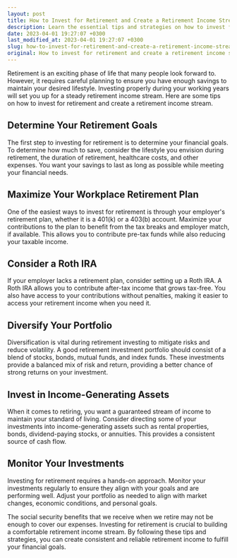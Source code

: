 ```yaml
---
layout: post
title: How to Invest for Retirement and Create a Retirement Income Stream
description: Learn the essential tips and strategies on how to invest for retirement and create a retirement income stream.
date: 2023-04-01 19:27:07 +0300
last_modified_at: 2023-04-01 19:27:07 +0300
slug: how-to-invest-for-retirement-and-create-a-retirement-income-stream
original: How to invest for retirement and create a retirement income stream?
---
```

Retirement is an exciting phase of life that many people look forward to. However, it requires careful planning to ensure you have enough savings to maintain your desired lifestyle. Investing properly during your working years will set you up for a steady retirement income stream. Here are some tips on how to invest for retirement and create a retirement income stream.

## Determine Your Retirement Goals

The first step to investing for retirement is to determine your financial goals. To determine how much to save, consider the lifestyle you envision during retirement, the duration of retirement, healthcare costs, and other expenses. You want your savings to last as long as possible while meeting your financial needs. 

## Maximize Your Workplace Retirement Plan

One of the easiest ways to invest for retirement is through your employer's retirement plan, whether it is a 401(k) or a 403(b) account. Maximize your contributions to the plan to benefit from the tax breaks and employer match, if available. This allows you to contribute pre-tax funds while also reducing your taxable income.

## Consider a Roth IRA

If your employer lacks a retirement plan, consider setting up a Roth IRA. A Roth IRA allows you to contribute after-tax income that grows tax-free. You also have access to your contributions without penalties, making it easier to access your retirement income when you need it.

## Diversify Your Portfolio

Diversification is vital during retirement investing to mitigate risks and reduce volatility. A good retirement investment portfolio should consist of a blend of stocks, bonds, mutual funds, and index funds. These investments provide a balanced mix of risk and return, providing a better chance of strong returns on your investment.

## Invest in Income-Generating Assets

When it comes to retiring, you want a guaranteed stream of income to maintain your standard of living. Consider directing some of your investments into income-generating assets such as rental properties, bonds, dividend-paying stocks, or annuities. This provides a consistent source of cash flow.

## Monitor Your Investments

Investing for retirement requires a hands-on approach. Monitor your investments regularly to ensure they align with your goals and are performing well. Adjust your portfolio as needed to align with market changes, economic conditions, and personal goals.

The social security benefits that we receive when we retire may not be enough to cover our expenses. Investing for retirement is crucial to building a comfortable retirement income stream. By following these tips and strategies, you can create consistent and reliable retirement income to fulfill your financial goals.